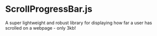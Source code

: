 # ScrollProgressBar.js

A super lightweight and robust library for displaying how far a user has scrolled on a webpage - only 3kb!
